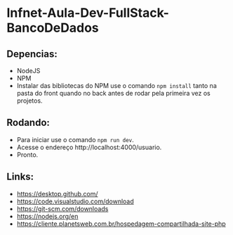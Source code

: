 # Infnet-Aula-Dev-FullStack-BancoDeDados

## Depencias:
- NodeJS
- NPM
- Instalar das bibliotecas do NPM use o comando ```npm install``` tanto na pasta do front quando no back antes de rodar pela primeira vez os projetos.

## Rodando:
- Para iniciar use o comando ```npm run dev```.
- Acesse o endereço http://localhost:4000/usuario.
- Pronto.

## Links:
- https://desktop.github.com/
- https://code.visualstudio.com/download
- https://git-scm.com/downloads
- https://nodejs.org/en
- https://cliente.planetsweb.com.br/hospedagem-compartilhada-site-php
